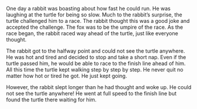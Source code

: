 One day a rabbit was boasting about how fast he could run. He was laughing at the turtle for being so slow. Much to the rabbit’s surprise, the turtle challenged him to a race. The rabbit thought this was a good joke and accepted the challenge. The fox was to be the umpire of the race.
    As the race began, the rabbit raced way ahead of the turtle, just like everyone thought.

The rabbit got to the halfway point and could not see the turtle anywhere. He was hot and tired and decided to stop and take a short nap. Even if the turtle passed him, he would be able to race to the finish line ahead of him. All this time the turtle kept walking step by step by step. He never quit no matter how hot or tired he got. He just kept going.

However, the rabbit slept longer than he had thought and woke up. He could not see the turtle anywhere! He went at full speed to the finish line but found the turtle there waiting for him.